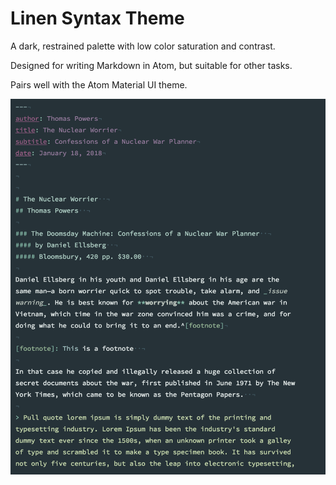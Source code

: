 # Linen Syntax Theme

A dark, restrained palette with low color saturation and contrast. 

Designed for writing Markdown in Atom, but suitable for other tasks.

Pairs well with the Atom Material UI theme.

![](linen_screenshot.png)
